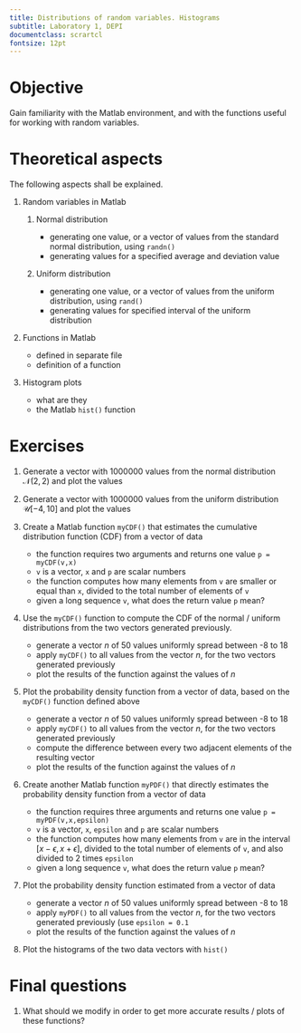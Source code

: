 ```yaml
---
title: Distributions of random variables. Histograms
subtitle: Laboratory 1, DEPI
documentclass: scrartcl
fontsize: 12pt
---
```



# Objective

Gain familiarity with the Matlab environment, and with the functions 
useful for working with random variables.

# Theoretical aspects

The following aspects shall be explained.

        
1. Random variables in Matlab
    1. Normal distribution
        - generating one value, or a vector of values from the standard normal distribution, using `randn()`
        - generating values for a specified average and deviation value
        
    2. Uniform distribution
        - generating one value, or a vector of values from the uniform distribution, using `rand()`
        - generating values for specified interval of the uniform distribution

2. Functions in Matlab
    - defined in separate file
    - definition of a function

2. Histogram plots
    - what are they
    - the Matlab `hist()` function

# Exercises

1. Generate a vector with 1000000 values from the normal distribution $\mathcal{N}(2,2)$ and plot the values

2. Generate a vector with 1000000 values from the uniform distribution $\mathcal{U}[-4,10]$ and plot the values

3. Create a Matlab function `myCDF()` that estimates the cumulative distribution function (CDF) from a vector of data
    - the function requires two arguments and returns one value `p = myCDF(v,x)`
    - `v` is a vector, `x` and `p` are scalar numbers
    - the function computes how many elements from `v` are smaller or equal than `x`, divided to the total number of elements of `v`
    - given a long sequence `v`, what does the return value `p` mean?
     
4. Use the `myCDF()` function to compute the CDF of the normal / uniform distributions from the two vectors generated previously.
    - generate a vector $n$ of 50 values uniformly spread between -8 to 18
    - apply `myCDF()` to all values from the vector $n$, for the two vectors generated previously
    - plot the results of the function against the values of $n$

5. Plot the probability density function from a vector of data, based on the `myCDF()` function defined above
	- generate a vector $n$ of 50 values uniformly spread between -8 to 18
	- apply `myCDF()` to all values from the vector $n$, for the two vectors generated previously
	- compute the difference between every two adjacent elements of the resulting vector
	- plot the results of the function against the values of $n$

6. Create another Matlab function `myPDF()` that directly estimates the probability density function from a vector of data
    - the function requires three arguments and returns one value `p = myPDF(v,x,epsilon)`
    - `v` is a vector, `x`, `epsilon` and `p` are scalar numbers
    - the function computes how many elements from `v` are in the interval $[x - \epsilon, x + \epsilon]$, divided to the total number of elements of `v`, and also divided to 2 times `epsilon`
    - given a long sequence `v`, what does the return value `p` mean?

7. Plot the probability density function estimated from a vector of data
	- generate a vector $n$ of 50 values uniformly spread between -8 to 18
	- apply `myPDF()` to all values from the vector $n$, for the two vectors generated previously (use `epsilon = 0.1`
	- plot the results of the function against the values of $n$

8. Plot the histograms of the two data vectors with `hist()`

# Final questions

1. What should we modify in order to get more accurate results / plots of these functions?
